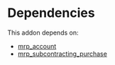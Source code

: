 # Dependencies

This addon depends on:

- [mrp_account](../../../../../oca-ocb-accounting/odoo-bringout-oca-ocb-mrp_account)
- [mrp_subcontracting_purchase](../../../../../oca-ocb-mrp/odoo-bringout-oca-ocb-mrp_subcontracting_purchase)

